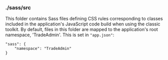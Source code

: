 ### ./sass/src

This folder contains Sass files defining CSS rules corresponding to classes
included in the application's JavaScript code build when using the classic toolkit.
By default, files in this folder are mapped to the application's root namespace, 'TradeAdmin'.
This is set in `"app.json"`:

    "sass": {
        "namespace": "TradeAdmin"
    }